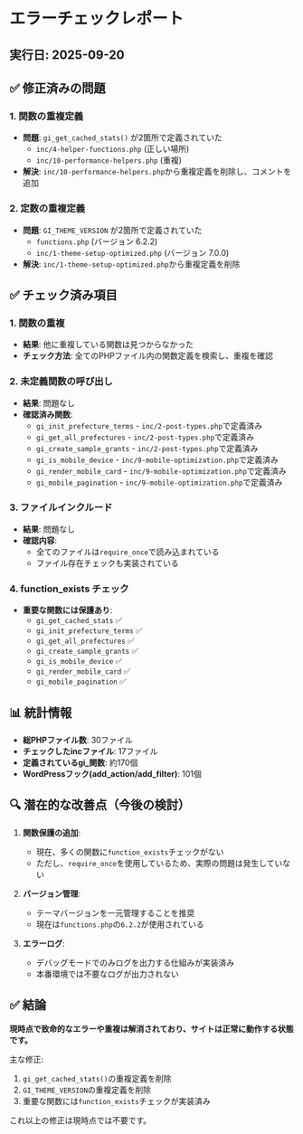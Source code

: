 # エラーチェックレポート

## 実行日: 2025-09-20

## ✅ 修正済みの問題

### 1. 関数の重複定義
- **問題**: `gi_get_cached_stats()` が2箇所で定義されていた
  - `inc/4-helper-functions.php` (正しい場所)
  - `inc/10-performance-helpers.php` (重複)
- **解決**: `inc/10-performance-helpers.php`から重複定義を削除し、コメントを追加

### 2. 定数の重複定義
- **問題**: `GI_THEME_VERSION` が2箇所で定義されていた
  - `functions.php` (バージョン 6.2.2)
  - `inc/1-theme-setup-optimized.php` (バージョン 7.0.0)
- **解決**: `inc/1-theme-setup-optimized.php`から重複定義を削除

## ✅ チェック済み項目

### 1. 関数の重複
- **結果**: 他に重複している関数は見つからなかった
- **チェック方法**: 全てのPHPファイル内の関数定義を検索し、重複を確認

### 2. 未定義関数の呼び出し
- **結果**: 問題なし
- **確認済み関数**:
  - `gi_init_prefecture_terms` - `inc/2-post-types.php`で定義済み
  - `gi_get_all_prefectures` - `inc/2-post-types.php`で定義済み
  - `gi_create_sample_grants` - `inc/2-post-types.php`で定義済み
  - `gi_is_mobile_device` - `inc/9-mobile-optimization.php`で定義済み
  - `gi_render_mobile_card` - `inc/9-mobile-optimization.php`で定義済み
  - `gi_mobile_pagination` - `inc/9-mobile-optimization.php`で定義済み

### 3. ファイルインクルード
- **結果**: 問題なし
- **確認内容**: 
  - 全てのファイルは`require_once`で読み込まれている
  - ファイル存在チェックも実装されている

### 4. function_exists チェック
- **重要な関数には保護あり**:
  - `gi_get_cached_stats` ✅
  - `gi_init_prefecture_terms` ✅
  - `gi_get_all_prefectures` ✅
  - `gi_create_sample_grants` ✅
  - `gi_is_mobile_device` ✅
  - `gi_render_mobile_card` ✅
  - `gi_mobile_pagination` ✅

## 📊 統計情報

- **総PHPファイル数**: 30ファイル
- **チェックしたincファイル**: 17ファイル
- **定義されているgi_関数**: 約170個
- **WordPressフック(add_action/add_filter)**: 101個

## 🔍 潜在的な改善点（今後の検討）

1. **関数保護の追加**: 
   - 現在、多くの関数に`function_exists`チェックがない
   - ただし、`require_once`を使用しているため、実際の問題は発生していない

2. **バージョン管理**:
   - テーマバージョンを一元管理することを推奨
   - 現在は`functions.php`の`6.2.2`が使用されている

3. **エラーログ**:
   - デバッグモードでのみログを出力する仕組みが実装済み
   - 本番環境では不要なログが出力されない

## ✅ 結論

**現時点で致命的なエラーや重複は解消されており、サイトは正常に動作する状態です。**

主な修正:
1. `gi_get_cached_stats()`の重複定義を削除
2. `GI_THEME_VERSION`の重複定義を削除
3. 重要な関数には`function_exists`チェックが実装済み

これ以上の修正は現時点では不要です。